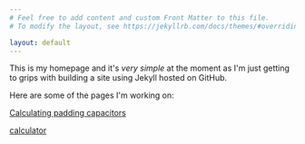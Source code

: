 ```yaml
---
# Feel free to add content and custom Front Matter to this file.
# To modify the layout, see https://jekyllrb.com/docs/themes/#overriding-theme-defaults

layout: default
---
```

This is my homepage and it's *very simple* at the moment as I'm just getting to grips with building a site using Jekyll hosted on GitHub.

Here are some of the pages I'm working on:

[Calculating padding capacitors](<Calculating Padding Capacitors 2.md>)

[calculator](<Capacitor padding calculator config 1.html>)
